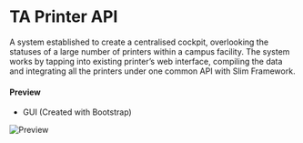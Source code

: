 # TA Printer API
 A system established to create a centralised cockpit, overlooking the statuses of a large number of printers within a campus facility. The system works by tapping into existing printer’s web interface, compiling the data and integrating all the printers under one common API with Slim Framework.
 
#### Preview
* GUI (Created with Bootstrap)

![Preview](https://i.imgur.com/YCz79hQ.png)

